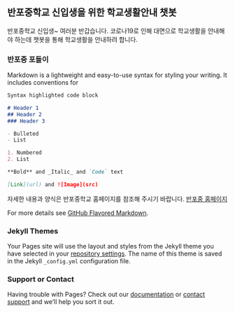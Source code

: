 ## 반포중학교 신입생을 위한 학교생활안내 챗봇

반포중학교 신입생~ 여러분 반갑습니다. 
코로나19로 인해 대면으로 학교생활을 안내해야 하는데 챗봇을 통해 학교생활을 안내하려 합니다.

### 반포중 포돌이

Markdown is a lightweight and easy-to-use syntax for styling your writing. It includes conventions for

```markdown
Syntax highlighted code block

# Header 1
## Header 2
### Header 3

- Bulleted
- List

1. Numbered
2. List

**Bold** and _Italic_ and `Code` text

[Link](url) and ![Image](src)
```


자세한 내용과 양식은 반포중학교 홈페이지를 참조해 주시기 바랍니다.
[반포중 홈페이지](http://banpo.sen.ms.kr/index.do)

For more details see [GitHub Flavored Markdown](https://guides.github.com/features/mastering-markdown/).

### Jekyll Themes

Your Pages site will use the layout and styles from the Jekyll theme you have selected in your [repository settings](https://github.com/leehyungu/banpochat/settings/pages). The name of this theme is saved in the Jekyll `_config.yml` configuration file.

### Support or Contact

Having trouble with Pages? Check out our [documentation](https://docs.github.com/categories/github-pages-basics/) or [contact support](https://support.github.com/contact) and we’ll help you sort it out.
